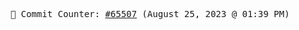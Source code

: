 <p align="center">
    <samp>
        📮 Commit Counter: <a href="https://github.com/Javascript-void0/Javascript-void0/commits/main">#65507</a> (August 25, 2023 @ 01:39 PM)
    </samp>
</p>